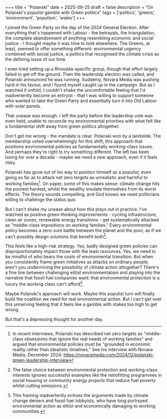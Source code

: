 +++
title = "Polanski"
date = 2025-09-25
draft = false
description = "On Polanski's populist gamble with Green politics"
tags = ['politics', 'greens', 'environment', 'populism', 'wales']
+++

I joined the Green Party on the day of the 2024 General Election. After everything that's happened with Labour - the betrayals, the triangulation, the complete abandonment of anything resembling economic and social justice - I thought maybe it was time to look elsewhere. The Greens, at least, seemed to offer something different: environmental urgency combined with social justice, a politics that recognised the climate crisis as the defining issue of our time.

I even tried setting up a Rhondda-specific group, though that effort largely failed to get off the ground. Then the leadership election was called, and Polanski announced he was running. Suddenly, Novara Media was pushing hard in his favour, and I found myself caught up in the campaign. But as I watched it unfold, I couldn't shake the uncomfortable feeling that I'd inadvertently become an entryist - that I was willing to support someone who wanted to take the Green Party and essentially turn it into Old Labour with solar panels.

That unease was enough. I left the party before the leadership vote was even held, unable to reconcile my environmental priorities with what felt like a fundamental shift away from green politics altogether.

Don't get me wrong - the mandate is clear. Polanski won by a landslide. The membership voted overwhelmingly for this shift, this approach that positions environmental policies as fundamentally working-class issues. And perhaps they're right to try something different. The left has been losing for over a decade - maybe we need a new approach, even if it feels risky.

Polanski has gone out of his way to position himself as a populist, even going so far as to attack net zero targets as unrealistic and harmful to working families[^1]. On paper, some of this makes sense: climate change hits the poorest hardest, whilst the wealthy insulate themselves from its worst effects. The theory sounds compelling, and God knows we need politicians willing to challenge the status quo.

But I can't shake my unease about how this plays out in practice. I've watched as positive green-thinking improvements - cycling infrastructure, clean air zones, renewable energy transitions - get systematically attacked as "middle-class impositions on working families." Every environmental policy becomes a zero-sum battle between the planet and the poor, as if we can't possibly design solutions that benefit both[^2].

This feels like a high-risk strategy. Yes, badly designed green policies can disproportionately impact those with the least resources. Yes, we need to be mindful of who bears the costs of environmental transition. But when you consistently frame green initiatives as attacks on ordinary people, aren't you undermining the possibility of climate action altogether? There's a fine line between challenging elitist environmentalism and playing into the narrative that fossil fuel companies want: that environmental protection is a luxury the working class can't afford[^3].

Maybe Polanski's approach will work. Maybe this populist turn will finally build the coalition we need for real environmental action. But I can't get over this unnerving feeling that it feels like a gamble with stakes too high to get wrong.

But that's a depressing thought for another day.

[^1]: In recent interviews, Polanski has described net zero targets as "middle-class obsessions that ignore the real needs of working families" and argued that environmental policies must be "grounded in economic reality rather than idealistic timelines." See his interview with Novara Media, December 2024: https://novaramedia.com/2024/12/polanski-green-leadership-interview

[^2]: The false choice between environmental protection and working-class interests ignores successful examples like the retrofitting programmes in social housing or community energy projects that reduce fuel poverty whilst cutting emissions.

[^3]: This framing inadvertently echoes the arguments made by climate change deniers and fossil fuel lobbyists, who have long portrayed environmental action as elitist and economically damaging to working communities.